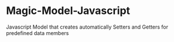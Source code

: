 # Magic-Model-Javascript
Javascript Model that creates automatically Setters and Getters for predefined data members
